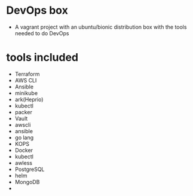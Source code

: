 # DevOps box
* A vagrant project with an ubuntu/bionic distribution box with the tools needed to do DevOps

# tools included
* Terraform
* AWS CLI
* Ansible
* minikube
* ark(Heprio)
* kubectl
* packer
* Vault
* awscli
* ansible
* go lang
* KOPS
* Docker
* kubectl
* awless
* PostgreSQL
* helm
* MongoDB
* 
